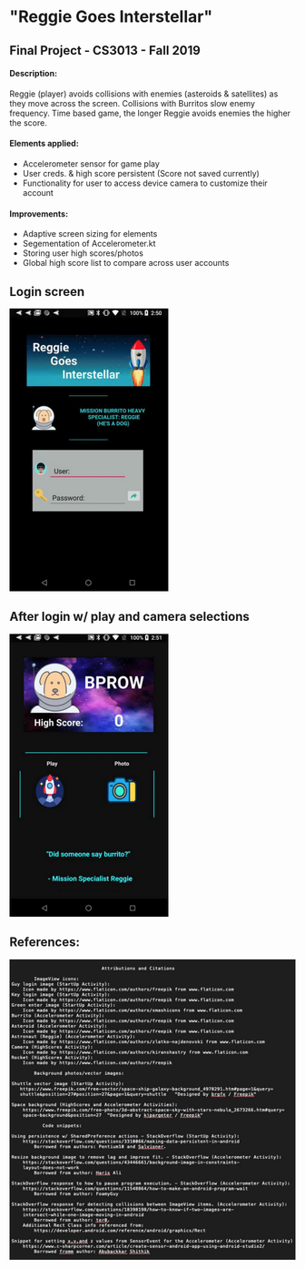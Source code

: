 # "Reggie Goes Interstellar"  
## Final Project - CS3013 - Fall 2019
#### Description: 

Reggie (player) avoids collisions with enemies (asteroids & satellites) as they move across the screen. Collisions with Burritos slow enemy frequency. Time based game, the longer Reggie avoids enemies the higher the score.  

#### Elements applied:  
* Accelerometer sensor for game play
* User creds. & high score persistent (Score not saved currently)
* Functionality for user to access device camera to customize their account

#### Improvements:  
 * Adaptive screen sizing for elements
 * Segementation of Accelerometer.kt
 * Storing user high scores/photos
 * Global high score list to compare across user accounts

## **Login screen**  


![login1](screen/login1.png)  

## **After login w/ play and camera selections**  


![highscore1](screen/highscore1.png)  
  

## References:

![sources1](screen/sources1.png)  
